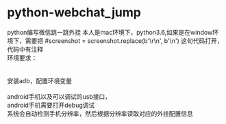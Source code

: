 # python-webchat_jump<br>
python编写微信跳一跳外挂
本人是mac环境下，python3.6,如果是在window环境下，需要把 #screenshot = screenshot.replace(b'\r\n', b'\n') 这句代码打开，代码中有注释<br>
环境要求：<br><br><br>
 安装adb，配置环境变量<br><br>
 android手机以及可以调试的usb接口，<br>
 android手机需要打开debug调试<br>
系统会自动检测手机分辨率，然后根据分辨率读取对应的外挂配置信息<br>
